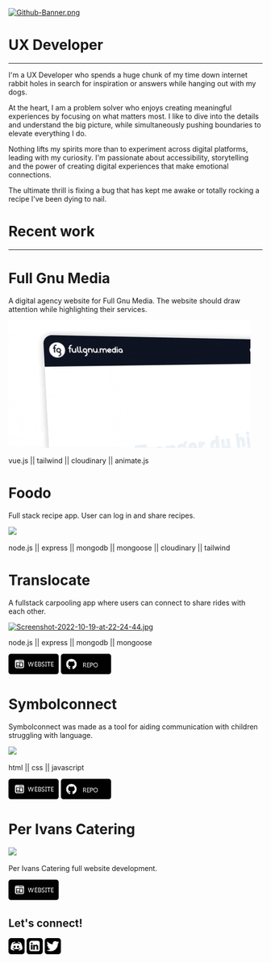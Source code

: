 
[![Github-Banner.png](https://i.postimg.cc/9f8mQhtH/Github-Banner.png)](https://postimg.cc/LqPKxGbx)
# UX Developer
---------------------------------------------------------

I'm a UX Developer who spends a huge chunk of my time down internet rabbit holes in search for inspiration or answers while hanging out with my dogs.


At the heart, I am a problem solver who enjoys creating meaningful experiences by focusing on what matters most. I like to dive into the details and understand the big picture, while simultaneously pushing boundaries to elevate everything I do.


Nothing lifts my spirits more than to experiment across digital platforms, leading with my curiosity. I'm passionate about accessibility, storytelling and the power of creating digital experiences that make emotional connections.


The ultimate thrill is fixing a bug that has kept me awake
or totally rocking a recipe I've been dying to nail.

# Recent work
---------------------------------------------------------
# Full Gnu Media

A digital agency website for Full Gnu Media. The website should draw attention while highlighting their services.

![](FullGnuMedia.gif)

vue.js || tailwind || cloudinary || animate.js 

# Foodo

Full stack recipe app. User can log in and share recipes. 

![](foodo.gif)

node.js || express || mongodb || mongoose || cloudinary || tailwind

# Translocate

A fullstack carpooling app where users can connect to share rides with each other. 

[![Screenshot-2022-10-19-at-22-24-44.jpg](https://i.postimg.cc/Gp9nnZdD/Screenshot-2022-10-19-at-22-24-44.jpg)](https://postimg.cc/SX0vW1XQ)

node.js || express || mongodb || mongoose

<p align="left"> </a> <a href="https://translocate.cyclic.app/" target="_blank" rel="noreferrer"><img src="https://github.com/ninjanordbo/ninjanordbo/blob/main/website.svg" width="100" height="auto" /></a> <a </a> <a href="https://github.com/ninjanordbo/translocate-mvc" target="_blank" rel="noreferrer"><img src="https://github.com/ninjanordbo/ninjanordbo/blob/main/repo.svg" width="100" height="auto" /></a></p>

# Symbolconnect

Symbolconnect was made as a tool for aiding communication with children struggling with language.

![](symbolconnect.gif)

html || css || javascript 

<p align="left"> </a> <a href="https://symbolconnect.netlify.app/about.html" target="_blank" rel="noreferrer"><img src="https://github.com/ninjanordbo/ninjanordbo/blob/main/website.svg" width="100" height="auto" /></a> <a </a> <a href="https://www.github.com/ninjanordbo/SymbolConnect" target="_blank" rel="noreferrer"><img src="https://github.com/ninjanordbo/ninjanordbo/blob/main/repo.svg" width="100" height="auto" /></a></p>

# Per Ivans Catering
![](perivans-s.gif)

Per Ivans Catering full website development. 

<p align="left"> </a> <a href="https://www.perivanscatering.no" target="_blank" rel="noreferrer"><img src="https://github.com/ninjanordbo/ninjanordbo/blob/main/website.svg" width="100" height="auto" /></a> <a </a>


Let's connect!
---------------------------------------------------------

<p align="left"> </a> <a href="https://discord.com/users/ninjanordbo#9090" target="_blank" rel="noreferrer"><img src="https://github.com/ninjanordbo/ninjanordbo/blob/main/discord.svg" width="32" height="32" /></a> <a </a> <a href="https://www.linkedin.com/in/ninanordbo" target="_blank" rel="noreferrer"><img src="https://github.com/ninjanordbo/ninjanordbo/blob/main/linkedin.svg" width="32" height="32" /></a> <a href="https://www.twitter.com/ninjanordbo" target="_blank" rel="noreferrer"><img src="https://github.com/ninjanordbo/ninjanordbo/blob/main/twitter.svg" width="32" height="32" /></a></p>
